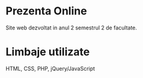 # Prezenta Online
Site web dezvoltat in anul 2 semestrul 2 de facultate.

# Limbaje utilizate
HTML, CSS, PHP, jQuery/JavaScript
